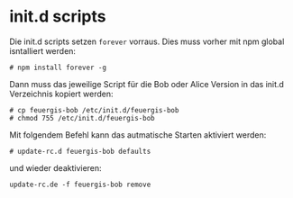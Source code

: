 # init.d scripts

Die init.d scripts setzen `forever` vorraus. Dies muss vorher mit npm global isntalliert werden:

```
# npm install forever -g 
```

Dann muss das jeweilige Script für die Bob oder Alice Version in das init.d Verzeichnis kopiert werden:

```
# cp feuergis-bob /etc/init.d/feuergis-bob
# chmod 755 /etc/init.d/feuergis-bob
```

Mit folgendem Befehl kann das autmatische Starten aktiviert werden:
```
# update-rc.d feuergis-bob defaults
```
und wieder deaktivieren:
```
update-rc.de -f feuergis-bob remove
```
